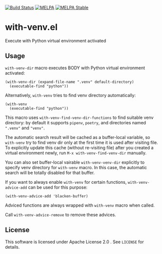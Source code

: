 [![Build Status](https://travis-ci.org/10sr/with-venv-el.svg?branch=master)](https://travis-ci.org/10sr/with-venv-el)
[![MELPA](https://melpa.org/packages/with-venv-badge.svg)](https://melpa.org/#/with-venv)
[![MELPA Stable](https://stable.melpa.org/packages/with-venv-badge.svg)](https://stable.melpa.org/#/with-venv)


with-venv.el
============

Execute with Python virtual environment activated


Usage
-----


`with-venv-dir` macro executes BODY with Python virtual environment activated:

``` emacs-lisp
(with-venv-dir (expand-file-name ".venv" default-directory)
  (executable-find "python"))
```


Alternatively, `with-venv` tries to find venv directory automatically:

``` emacs-lisp
(with-venv
  (executable-find "python"))
```


This macro uses `with-venv-find-venv-dir-functions` to find suitable venv
directory: by default it supports `pipenv`, `poetry`, and directories named
`".venv"` and `"venv"`.

The automatic search result will be cached as a buffer-local variable, so
`with-venv` try to find venv dir only at the first time it is used after
visiting file.
To explicitly update this cache (without re-visiting file) after you created
a virtual environment newly, run `M-x with-venv-find-venv-dir` manually.

You can also set buffer-local vairable `with-venv-venv-dir` explicitly
to specify venv directory for `with-venv` macro.
In this case, the automatic search will be totally disabled for that buffer.


If you want to always enable `with-venv` for certain functions,
`with-venv-advice-add` can be used for this purpose:

``` emacs-lisp
(with-venv-advice-add 'blacken-buffer)
```

Adviced functions are always wrapped with `with-venv` macro when called.

Call `with-venv-advice-remove` to remove these advices.


License
-------

This software is licensed under Apache License 2.0 . See `LICENSE` for details.

